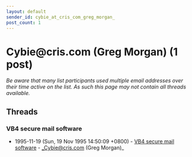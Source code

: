 ```yaml
---
layout: default
sender_id: cybie_at_cris_com_greg_morgan_
post_count: 1
---
```


# Cybie<span>@</span>cris.com (Greg Morgan) (1 post)

_Be aware that many list participants used multiple email addresses over their time active on the list. As such this page may not contain all threads available._

## Threads

### VB4 secure mail software
+ 1995-11-19 (Sun, 19 Nov 1995 14:50:09 +0800) - [VB4 secure mail software](/archive/1995/11/fbdbb1443cf96d9991b2eb6b3fec9595221b0f852960a7c2bee1d836c58be1e8) - _Cybie@cris.com (Greg Morgan)_

